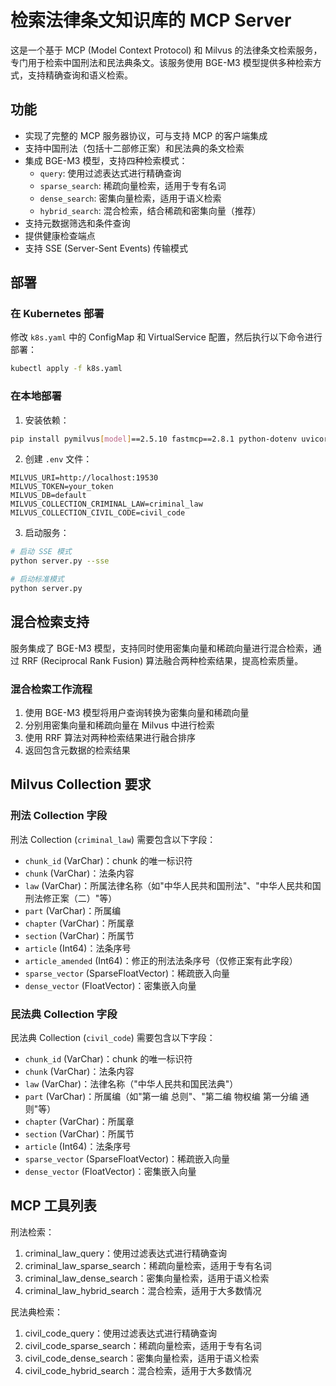 # 检索法律条文知识库的 MCP Server

这是一个基于 MCP (Model Context Protocol) 和 Milvus 的法律条文检索服务，专门用于检索中国刑法和民法典条文。该服务使用 BGE-M3 模型提供多种检索方式，支持精确查询和语义检索。

## 功能

- 实现了完整的 MCP 服务器协议，可与支持 MCP 的客户端集成
- 支持中国刑法（包括十二部修正案）和民法典的条文检索
- 集成 BGE-M3 模型，支持四种检索模式：
  - `query`: 使用过滤表达式进行精确查询
  - `sparse_search`: 稀疏向量检索，适用于专有名词
  - `dense_search`: 密集向量检索，适用于语义检索
  - `hybrid_search`: 混合检索，结合稀疏和密集向量（推荐）
- 支持元数据筛选和条件查询
- 提供健康检查端点
- 支持 SSE (Server-Sent Events) 传输模式

## 部署

### 在 Kubernetes 部署

修改 `k8s.yaml` 中的 ConfigMap 和 VirtualService 配置，然后执行以下命令进行部署：

```bash
kubectl apply -f k8s.yaml
```

### 在本地部署

1. 安装依赖：

```bash
pip install pymilvus[model]==2.5.10 fastmcp==2.8.1 python-dotenv uvicorn
```

2. 创建 `.env` 文件：

```env
MILVUS_URI=http://localhost:19530
MILVUS_TOKEN=your_token
MILVUS_DB=default
MILVUS_COLLECTION_CRIMINAL_LAW=criminal_law
MILVUS_COLLECTION_CIVIL_CODE=civil_code
```

3. 启动服务：

```bash
# 启动 SSE 模式
python server.py --sse

# 启动标准模式
python server.py
```

## 混合检索支持

服务集成了 BGE-M3 模型，支持同时使用密集向量和稀疏向量进行混合检索，通过 RRF (Reciprocal Rank Fusion) 算法融合两种检索结果，提高检索质量。

### 混合检索工作流程

1. 使用 BGE-M3 模型将用户查询转换为密集向量和稀疏向量
2. 分别用密集向量和稀疏向量在 Milvus 中进行检索
3. 使用 RRF 算法对两种检索结果进行融合排序
4. 返回包含元数据的检索结果

## Milvus Collection 要求

### 刑法 Collection 字段

刑法 Collection (`criminal_law`) 需要包含以下字段：

- `chunk_id` (VarChar)：chunk 的唯一标识符
- `chunk` (VarChar)：法条内容
- `law` (VarChar)：所属法律名称（如"中华人民共和国刑法"、"中华人民共和国刑法修正案（二）"等）
- `part` (VarChar)：所属编
- `chapter` (VarChar)：所属章
- `section` (VarChar)：所属节
- `article` (Int64)：法条序号
- `article_amended` (Int64)：修正的刑法法条序号（仅修正案有此字段）
- `sparse_vector` (SparseFloatVector)：稀疏嵌入向量
- `dense_vector` (FloatVector)：密集嵌入向量

### 民法典 Collection 字段

民法典 Collection (`civil_code`) 需要包含以下字段：

- `chunk_id` (VarChar)：chunk 的唯一标识符
- `chunk` (VarChar)：法条内容
- `law` (VarChar)：法律名称（"中华人民共和国民法典"）
- `part` (VarChar)：所属编（如"第一编 总则"、"第二编 物权编 第一分编 通则"等）
- `chapter` (VarChar)：所属章
- `section` (VarChar)：所属节
- `article` (Int64)：法条序号
- `sparse_vector` (SparseFloatVector)：稀疏嵌入向量
- `dense_vector` (FloatVector)：密集嵌入向量

## MCP 工具列表

刑法检索：

1. criminal_law_query：使用过滤表达式进行精确查询
1. criminal_law_sparse_search：稀疏向量检索，适用于专有名词
1. criminal_law_dense_search：密集向量检索，适用于语义检索
1. criminal_law_hybrid_search：混合检索，适用于大多数情况

民法典检索：

1. civil_code_query：使用过滤表达式进行精确查询
1. civil_code_sparse_search：稀疏向量检索，适用于专有名词
1. civil_code_dense_search：密集向量检索，适用于语义检索
1. civil_code_hybrid_search：混合检索，适用于大多数情况
